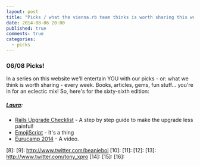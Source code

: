 ```yaml
---
layout: post
title: "Picks / what the vienna.rb team thinks is worth sharing this week"
date: 2014-08-06 20:00
published: true
comments: true
categories:
  - picks
---
```


### 06/08 Picks!

In a series on this website we'll entertain YOU with our picks - or: what we think is worth sharing - every week.
Books, articles, gems, fun stuff... you're in for an eclectic mix! So, here's for the sixty-sixth edition:

##### [Laura][1]:
  - [Rails Upgrade Checklist][2] - A step by step guide to make the upgrade less painful!
  - [EmojiScript][3] - It's a thing
  - [Eurucamp 2014][4] - A video.

[1]: http://www.twitter.com/alicetragedy
[2]: http://www.rails-upgrade-checklist.com
[3]: https://github.com/jlongster/emojiscript
[4]: http://vimeo.com/102907938
[5]: http://www.twitter.com/alexandertacho
[6]: 
[7]: 
[8]:
[9]: http://www.twitter.com/beanieboi
[10]:
[11]:
[12]:
[13]: http://www.twitter.com/tony_xpro
[14]: 
[15]: 
[16]: 
